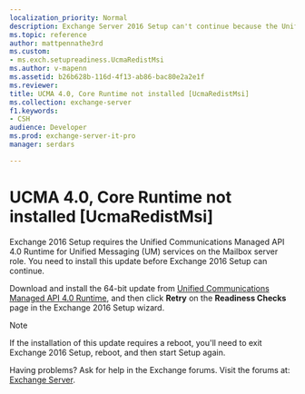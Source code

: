 ```yaml
---
localization_priority: Normal
description: Exchange Server 2016 Setup can't continue because the Unified Communications Managed API 4.0 Runtime update is required on servers before you install the Mailbox server role.
ms.topic: reference
author: mattpennathe3rd
ms.custom:
- ms.exch.setupreadiness.UcmaRedistMsi
ms.author: v-mapenn
ms.assetid: b26b628b-116d-4f13-ab86-bac80e2a2e1f
ms.reviewer: 
title: UCMA 4.0, Core Runtime not installed [UcmaRedistMsi]
ms.collection: exchange-server
f1.keywords:
- CSH
audience: Developer
ms.prod: exchange-server-it-pro
manager: serdars

---
```


# UCMA 4.0, Core Runtime not installed [UcmaRedistMsi]

Exchange 2016 Setup requires the Unified Communications Managed API 4.0 Runtime for Unified Messaging (UM) services on the Mailbox server role. You need to install this update before Exchange 2016 Setup can continue.

Download and install the 64-bit update from [Unified Communications Managed API 4.0 Runtime](https://www.microsoft.com/download/details.aspx?id=34992), and then click **Retry** on the **Readiness Checks** page in the Exchange 2016 Setup wizard.

> [!NOTE]
> If the installation of this update requires a reboot, you'll need to exit Exchange 2016 Setup, reboot, and then start Setup again.

Having problems? Ask for help in the Exchange forums. Visit the forums at: [Exchange Server](https://go.microsoft.com/fwlink/p/?linkId=60612).
